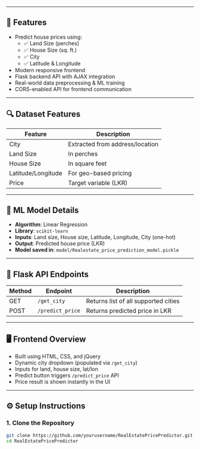 
---

## 📌 Features

- Predict house prices using:
  - ✅ Land Size (perches)
  - ✅ House Size (sq. ft.)
  - ✅ City
  - ✅ Latitude & Longitude
- Modern responsive frontend
- Flask backend API with AJAX integration
- Real-world data preprocessing & ML training
- CORS-enabled API for frontend communication

---

## 🔍 Dataset Features

| Feature         | Description                     |
|----------------|---------------------------------|
| City           | Extracted from address/location |
| Land Size      | In perches                      |
| House Size     | In square feet                  |
| Latitude/Longitude | For geo-based pricing        |
| Price          | Target variable (LKR)           |

---

## 🤖 ML Model Details

- **Algorithm**: Linear Regression
- **Library**: `scikit-learn`
- **Inputs**: Land size, House size, Latitude, Longitude, City (one-hot)
- **Output**: Predicted house price (LKR)
- **Model saved in**: `model/Realestate_price_prediction_model.pickle`

---

## 🔗 Flask API Endpoints

| Method | Endpoint         | Description                         |
|--------|------------------|-------------------------------------|
| GET    | `/get_city`      | Returns list of all supported cities |
| POST   | `/predict_price` | Returns predicted price in LKR       |

---

## 🖥 Frontend Overview

- Built using HTML, CSS, and jQuery
- Dynamic city dropdown (populated via `/get_city`)
- Inputs for land, house size, lat/lon
- Predict button triggers `/predict_price` API
- Price result is shown instantly in the UI

---

## ⚙️ Setup Instructions

### 1. Clone the Repository

```bash
git clone https://github.com/yourusername/RealEstatePricePredictor.git
cd RealEstatePricePredictor
